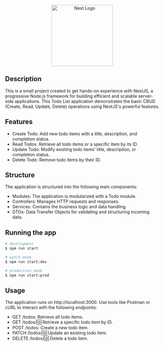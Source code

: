 <p align="center">
  <a href="http://nestjs.com/" target="blank"><img src="https://nestjs.com/img/logo-small.svg" width="200" alt="Nest Logo" /></a>
</p>

[circleci-image]: https://img.shields.io/circleci/build/github/nestjs/nest/master?token=abc123def456
[circleci-url]: https://circleci.com/gh/nestjs/nest

## Description
This is a small project created to get hands-on experience with NestJS, a progressive Node.js framework for building efficient and scalable server-side applications. This Todo List application demonstrates the basic CRUD (Create, Read, Update, Delete) operations using NestJS's powerful features.

## Features
- Create Todo: Add new todo items with a title, description, and completion status.
- Read Todos: Retrieve all todo items or a specific item by its ID.
- Update Todo: Modify existing todo items' title, description, or completion status.
- Delete Todo: Remove todo items by their ID.

## Structure
The application is structured into the following main components:
- Modules: The application is modularized with a Todo module.
- Controllers: Manages HTTP requests and responses.
- Services: Contains the business logic and data handling.
- DTOs: Data Transfer Objects for validating and structuring incoming data.

## Running the app

```bash
# development
$ npm run start

# watch mode
$ npm run start:dev

# production mode
$ npm run start:prod
```

## Usage
The application runs on http://localhost:3000. Use tools like Postman or cURL to interact with the following endpoints:
- GET /todos: Retrieve all todo items.
- GET /todos/:id: Retrieve a specific todo item by ID.
- POST /todos: Create a new todo item.
- PATCH /todos/:id: Update an existing todo item.
- DELETE /todos/:id: Delete a todo item.
